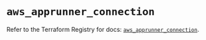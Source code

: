 # `aws_apprunner_connection`

Refer to the Terraform Registry for docs: [`aws_apprunner_connection`](https://registry.terraform.io/providers/hashicorp/aws/6.18.0/docs/resources/apprunner_connection).
